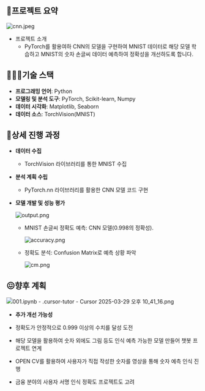 ## 📖프로젝트 요약

![cnn.jpeg](attachment:ceb53da1-0f88-4262-b90c-8129ec789f6a:cnn.jpeg)

- 프로젝트 소개
    - PyTorch를 활용여하 CNN의 모델을 구현하여 MNIST 데이터로 해당 모델 학습하고 MNIST의 숫자 손글씨 데이터 예측하여 정확성을 개선하도록 합니다.

## 🙋🏼‍♂️기술 스택

- **프로그래밍 언어**: Python
- **모델링 및 분석 도구**: PyTorch, Scikit-learn, Numpy
- **데이터 시각화**: Matplotlib, Seaborn
- **데이터 소스**: TorchVision(MNIST)

## 📝상세 진행 과정

- **데이터 수집**
    - TorchVision 라이브러리를 통한 MNIST 수집
- **분석 계획 수립**
    - PyTorch.nn 라이브러리를 활용한 CNN 모델 코드 구현
- **모델 개발 및 성능 평가**
    
    ![output.png](attachment:52838a26-e517-4e23-89a8-371f65545653:output.png)
    
    - MNIST 손글씨 정확도 예측: CNN 모델(0.998의 정확성).
        
        ![accuracy.png](attachment:75beae82-e96e-49fb-a9cb-77d5c0f41800:accuracy.png)
        
    - 정확도 분석: Confusion Matrix로 예측 상황 파악
        
        ![cm.png](attachment:64b0f7e5-9a71-48e8-b8bd-28cb4cba6e94:cm.png)
        

## 😖향후 계획

![001.ipynb - .cursor-tutor - Cursor 2025-03-29 오후 10_41_16.png](attachment:caefce75-19ab-4059-9c0f-c2395aaed070:001.ipynb_-_.cursor-tutor_-_Cursor_2025-03-29_오후_10_41_16.png)

- **추가 개선 가능성**

- 정확도가 안정적으로 0.999 이상의 수치를 달성 도전
- 해당 모델을 활용하여 숫자 외에도 그림 등도 인식 예측 가능한 모델 만들어 챗봇 프로젝트 연계
- OPEN CV를 활용하여 사용자가 직접 작성한 숫자를 영상을 통해 숫자 예측 인식 진행
- 금융 분야의 사용자 서명 인식 정확도 프로젝트도 고려
